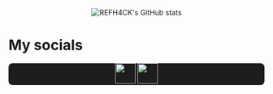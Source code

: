 <div align="center">

  ![REFH4CK's GitHub stats](https://github-readme-stats.vercel.app/api?username=REFH4CK&show_icons=true&locale=es&theme=dark#gh-dark-mode-only)

</div>

  <h1>My socials</h1>
<div align="center" style="margin: 8px 0px 8px 0px; background-color: #1D1D1D; border-radius: 8px;">
  <a href="https://x.com/AndresEHR29" align="center">
    <img src="https://svgl.app/library/x_dark.svg" alt="" width="40">
  </a>
  <a href="https://www.instagram.com/r3fh4ck.dev/" align="center">
    <img src="https://svgl.app/library/instagram_dark.svg" alt="" width="40">
  </a>  
</div>